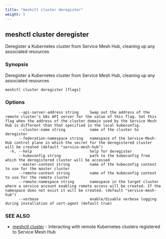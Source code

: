 ```yaml
---
title: "meshctl cluster deregister"
weight: 5
---
```

## meshctl cluster deregister

Deregister a Kubernetes cluster from Service Mesh Hub, cleaning up any associated resources

### Synopsis

Deregister a Kubernetes cluster from Service Mesh Hub, cleaning up any associated resources

```
meshctl cluster deregister [flags]
```

### Options

```
      --api-server-address string     Swap out the address of the remote cluster's k8s API server for the value of this flag. Set this flag when the address of the cluster domain used by the Service Mesh Hub is different than that specified in the local kubeconfig.
      --cluster-name string           name of the cluster to deregister
      --federation-namespace string   namespace of the Service-Mesh-Hub control plane in which the secret for the deregistered cluster will be created (default "service-mesh-hub")
  -h, --help                          help for deregister
      --kubeconfig string             path to the kubeconfig from which the deregistered cluster will be accessed
      --master-context string         name of the kubeconfig context to use for the master cluster
      --remote-context string         name of the kubeconfig context to use for the remote cluster
      --remote-namespace string       namespace in the target cluster where a service account enabling remote access will be created. If the namespace does not exist it will be created. (default "service-mesh-hub")
      --verbose                       enable/disable verbose logging during installation of cert-agent (default true)
```

### SEE ALSO

* [meshctl cluster](../meshctl_cluster)	 - Interacting with remote Kubernetes clusters registered to Service Mesh Hub

